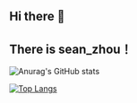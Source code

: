 ## Hi there 👋
## There is sean_zhou！


![Anurag's GitHub stats](https://github-readme-stats.vercel.app/api?username=Seannnnnnnion&show_icons=true&theme=cobalt)
 
[![Top Langs](https://github-readme-stats.vercel.app/api/top-langs/?username=Seannnnnnnion&layout=compact)](https://github.com/anuraghazra/github-readme-stats)
